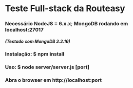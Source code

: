 # Teste Full-stack da Routeasy

### Necessário NodeJS = 6.x.x; MongoDB rodando em localhost:27017
##### (Testado com MongoDB 3.2.16)
### Instalação: $ npm install
### Uso: $ node server/server.js [port]

### Abra o browser em http://localhost:port
